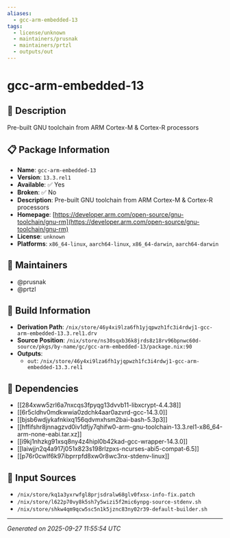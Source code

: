 ```yaml
---
aliases:
  - gcc-arm-embedded-13
tags:
  - license/unknown
  - maintainers/prusnak
  - maintainers/prtzl
  - outputs/out
---
```


# gcc-arm-embedded-13

## 📝 Description

Pre-built GNU toolchain from ARM Cortex-M & Cortex-R processors

## 📋 Package Information

- **Name**: `gcc-arm-embedded-13`
- **Version**: `13.3.rel1`
- **Available**: ✅ Yes
- **Broken**: ✅ No
- **Description**: Pre-built GNU toolchain from ARM Cortex-M & Cortex-R processors
- **Homepage**: [https://developer.arm.com/open-source/gnu-toolchain/gnu-rm](https://developer.arm.com/open-source/gnu-toolchain/gnu-rm)
- **License**: `unknown`
- **Platforms**: `x86_64-linux`, `aarch64-linux`, `x86_64-darwin`, `aarch64-darwin`
## 👥 Maintainers

- @prusnak
- @prtzl


## 🔧 Build Information

- **Derivation Path**: `/nix/store/46y4xi9lza6fh1yjqpwzh1fc3i4rdwj1-gcc-arm-embedded-13.3.rel1.drv`
- **Source Position**: `/nix/store/ns30sqxb36k8jrds8z18rv96bpnwc60d-source/pkgs/by-name/gc/gcc-arm-embedded-13/package.nix:90`
- **Outputs**:
  - `out`:  `/nix/store/46y4xi9lza6fh1yjqpwzh1fc3i4rdwj1-gcc-arm-embedded-13.3.rel1`

## 🔗 Dependencies

- [[284xww5zrl6a7nxcqs3fpyqg13dvvb11-libxcrypt-4.4.38]]
- [[6r5cldhv0mdkwwia0zdchk4aar0azvrd-gcc-14.3.0]]
- [[bjsb6wdjykafnkixq156qdvmxhsm2bai-bash-5.3p3]]
- [[hffifshr8jnnagzvd0iv1dfjy7qhifw0-arm-gnu-toolchain-13.3.rel1-x86_64-arm-none-eabi.tar.xz]]
- [[i9kj1nhzkg91xsq8ny4z4hipl0b42kad-gcc-wrapper-14.3.0]]
- [[laiwjjn2q4a917j051x823s198rlzpxs-ncurses-abi5-compat-6.5]]
- [[p76r0cwlf6k97ibprrpfd8xw0r8wc3nx-stdenv-linux]]

## 📁 Input Sources

- `/nix/store/kq1a3yxrwfgl8prjsdralw68glv0fxsx-info-fix.patch`
- `/nix/store/l622p70vy8k5sh7y5wizi5f2mic6ynpg-source-stdenv.sh`
- `/nix/store/shkw4qm9qcw5sc5n1k5jznc83ny02r39-default-builder.sh`

---
*Generated on 2025-09-27 11:55:54 UTC*
